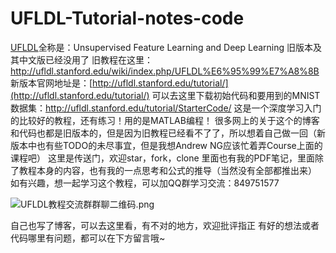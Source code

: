# UFLDL-Tutorial-notes-code
[UFLDL](http://ufldl.stanford.edu/)全称是：Unsupervised Feature Learning and Deep Learning
旧版本及其中文版已经没用了
旧教程在这里：http://ufldl.stanford.edu/wiki/index.php/UFLDL%E6%95%99%E7%A8%8B
新版本官网地址是：[http://ufldl.stanford.edu/tutorial/](http://ufldl.stanford.edu/tutorial/)
可以去这里下载初始代码和要用到的MNIST数据集：http://ufldl.stanford.edu/tutorial/StarterCode/
这是一个深度学习入门的比较好的教程，还有练习！用的是MATLAB编程！
很多网上的关于这个的博客和代码也都是旧版本的，但是因为旧教程已经看不了了，所以想着自己做一回（新版本中也有些TODO的未尽事宜，但是我想Andrew NG应该忙着弄Course上面的课程吧）
这里是传送门，欢迎star，fork，clone
里面也有我的PDF笔记，里面除了教程本身的内容，也有我的一点思考和公式的推导（当然没有全部都推出来）
如有兴趣，想一起学习这个教程，可以加QQ群学习交流：849751577

![UFLDL教程交流群群聊二维码.png](https://imgconvert.csdnimg.cn/aHR0cHM6Ly91cGxvYWQtaW1hZ2VzLmppYW5zaHUuaW8vdXBsb2FkX2ltYWdlcy8xNTQ2NDg3My0yYjJlZDU4ZjM4NjBiMjUyLnBuZw)

自己也写了博客，可以去这里看，有不对的地方，欢迎批评指正
有好的想法或者代码哪里有问题，都可以在下方留言哦~
